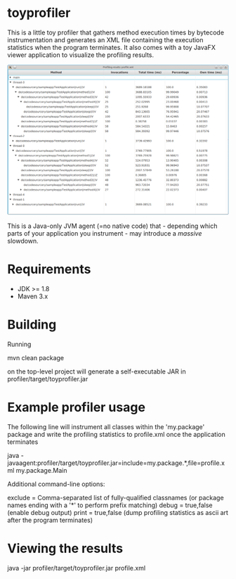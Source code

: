# toyprofiler

This is a little toy profiler that gathers method execution times by bytecode instrumentation and generates an XML file containing the execution statistics when the program terminates. It also comes with a toy JavaFX viewer application to visualize the profiling results.

![Image](https://raw.githubusercontent.com/toby1984/toyprofiler/master/screenshot.png)

This is a Java-only JVM agent (=no native code) that - depending which parts of your application you instrument - may introduce a *massive* slowdown.

# Requirements

- JDK >= 1.8
- Maven 3.x

# Building

Running

mvn clean package

on the top-level project will generate a self-executable JAR in profiler/target/toyprofiler.jar

# Example profiler usage

The following line will instrument all classes within the 'my.package' package and write the profiling statistics to profile.xml once the application terminates

java -javaagent:profiler/target/toyprofiler.jar=include=my.package.*,file=profile.xml  my.package.Main

Additional command-line options:

 exclude = Comma-separated list of fully-qualified classnames (or package names ending with a '*' to perform prefix matching)
 debug = true,false (enable debug output)
 print = true,false (dump profiling statistics as ascii art after the program terminates)

# Viewing the results

java -jar profiler/target/toyprofiler.jar profile.xml
